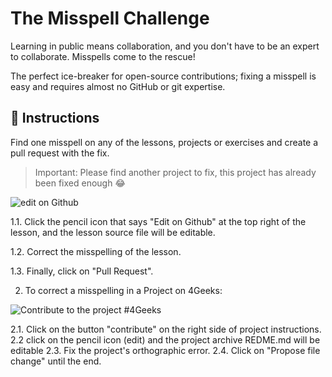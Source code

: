 <!-- hide -->
# The Misspell Challenge
<!-- endhide -->
Learning in public means collaboration, and you don't have to be an expert to collaborate. Misspells come to the rescue!

The perfect ice-breaker for open-source contributions; fixing a misspell is easy and requires almost no GitHub or git expertise.

## 📝 Instructions

Find one misspell on any of the lessons, projects or exercises and create a pull request with the fix.

> Important: Please find another project to fix, this project has already been fixed enough 😂

![edit on Github](github-logo2.png.png)

1.1. Click the pencil icon that says "Edit on Github" at the top right of the lesson, and the lesson source file will be editable. 

1.2. Correct the misspelling of the lesson.

1.3. Finally, click on "Pull Request".

2. To correct a misspelling in a Project on 4Geeks:

![Contribute to the project #4Geeks](https://github.com/breatheco-de/the-misspell-chalenge/blob/master/47f0f5df-32df-4367-ad5f-0b838fe6dcb9.png?raw=true)

2.1. Click on the button "contribute" on the right side of project instructions.
2.2 click on the pencil icon (edit) and the project archive REDME.md will be editable
2.3. Fix the project's orthographic error.
2.4. Click on "Propose file change" until the end.
